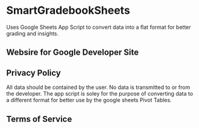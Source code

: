 # SmartGradebookSheets
Uses Google Sheets App Script to convert data into a flat format for better grading and insights.

## Websire for Google Developer Site

## Privacy Policy
All data should be contained by the user. No data is transmitted to or from the developer. The app script is soley for the purpose of converting data to a different format for better use by the google sheets Pivot Tables.

## Terms of Service

